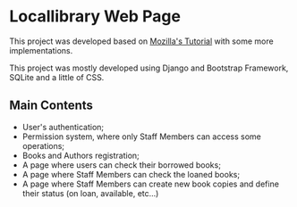<h1>Locallibrary Web Page</h1>
<p>This project was developed based on <a href='https://developer.mozilla.org/en-US/docs/Learn/Server-side/Django/Tutorial_local_library_website'>Mozilla's Tutorial</a> with some more implementations.</p>
<p>This project was mostly developed using Django and Bootstrap Framework, SQLite and a little of CSS.</p>

<h2>Main Contents</h2>
<ul>
<li>User's authentication;</li>
<li>Permission system, where only Staff Members can access some operations;</li>
<li>Books and Authors registration;</li>
<li>A page where users can check their borrowed books;</li>
<li>A page where Staff Members can check the loaned books;</li>
<li>A page where Staff Members can create new book copies and define their status (on loan, available, etc...)</li>
</ul>  